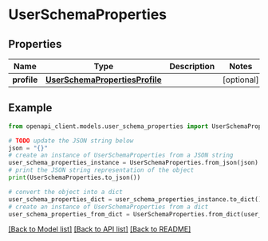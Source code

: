 # UserSchemaProperties


## Properties

Name | Type | Description | Notes
------------ | ------------- | ------------- | -------------
**profile** | [**UserSchemaPropertiesProfile**](UserSchemaPropertiesProfile.md) |  | [optional] 

## Example

```python
from openapi_client.models.user_schema_properties import UserSchemaProperties

# TODO update the JSON string below
json = "{}"
# create an instance of UserSchemaProperties from a JSON string
user_schema_properties_instance = UserSchemaProperties.from_json(json)
# print the JSON string representation of the object
print(UserSchemaProperties.to_json())

# convert the object into a dict
user_schema_properties_dict = user_schema_properties_instance.to_dict()
# create an instance of UserSchemaProperties from a dict
user_schema_properties_from_dict = UserSchemaProperties.from_dict(user_schema_properties_dict)
```
[[Back to Model list]](../README.md#documentation-for-models) [[Back to API list]](../README.md#documentation-for-api-endpoints) [[Back to README]](../README.md)


